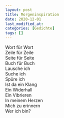 ```yaml
---
layout: post
title: Morgeninspiration
date: 2020-12-01
last_modified_at:
categories: [Gedichte]
tags: []
---
```


Wort für Wort  
Zeile für Zeile  
Seite für Seite  
Buch für Buch  
Lausche ich  
Suche ich  
Spüre ich  
Ist da ein Klang  
Ein Widerhall  
Ein Vibrieren  
In meinem Herzen  
Mich zu erinnern  
Wer ich bin?
